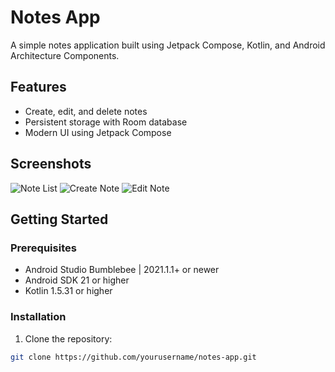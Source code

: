 # Notes App

A simple notes application built using Jetpack Compose, Kotlin, and Android Architecture Components.

## Features

- Create, edit, and delete notes
- Persistent storage with Room database
- Modern UI using Jetpack Compose

## Screenshots

![Note List](screenshots/note_list.png)
![Create Note](screenshots/create_note.png)
![Edit Note](screenshots/edit_note.png)

## Getting Started

### Prerequisites

- Android Studio Bumblebee | 2021.1.1+ or newer
- Android SDK 21 or higher
- Kotlin 1.5.31 or higher

### Installation

1. Clone the repository:

```bash
git clone https://github.com/yourusername/notes-app.git
